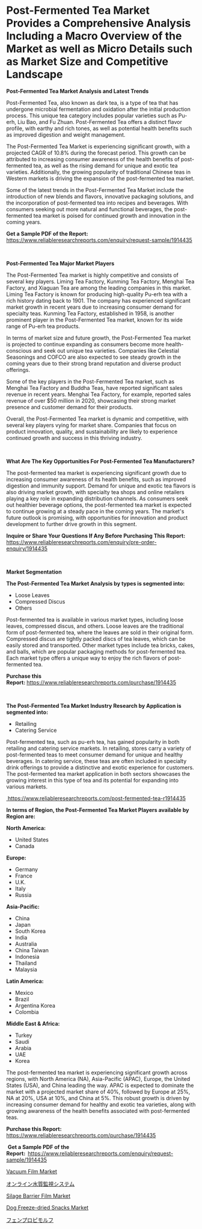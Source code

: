 <p><h1>Post-Fermented Tea Market Provides a Comprehensive Analysis Including a Macro Overview of the Market as well as Micro Details such as Market Size and Competitive Landscape</h1></p><p><strong>Post-Fermented Tea Market Analysis and Latest Trends</strong></p>
<p><p>Post-Fermented Tea, also known as dark tea, is a type of tea that has undergone microbial fermentation and oxidation after the initial production process. This unique tea category includes popular varieties such as Pu-erh, Liu Bao, and Fu Zhuan. Post-Fermented Tea offers a distinct flavor profile, with earthy and rich tones, as well as potential health benefits such as improved digestion and weight management.</p><p>The Post-Fermented Tea Market is experiencing significant growth, with a projected CAGR of 10.8% during the forecast period. This growth can be attributed to increasing consumer awareness of the health benefits of post-fermented tea, as well as the rising demand for unique and exotic tea varieties. Additionally, the growing popularity of traditional Chinese teas in Western markets is driving the expansion of the post-fermented tea market.</p><p>Some of the latest trends in the Post-Fermented Tea Market include the introduction of new blends and flavors, innovative packaging solutions, and the incorporation of post-fermented tea into recipes and beverages. With consumers seeking out more natural and functional beverages, the post-fermented tea market is poised for continued growth and innovation in the coming years.</p></p>
<p><strong>Get a Sample PDF of the Report:&nbsp;</strong> <a href="https://www.reliableresearchreports.com/enquiry/request-sample/1914435">https://www.reliableresearchreports.com/enquiry/request-sample/1914435</a></p>
<p>&nbsp;</p>
<p><strong>Post-Fermented Tea Major Market Players</strong></p>
<p><p>The Post-Fermented Tea market is highly competitive and consists of several key players. Liming Tea Factory, Kunming Tea Factory, Menghai Tea Factory, and Xiaguan Tea are among the leading companies in this market. Liming Tea Factory is known for producing high-quality Pu-erh tea with a rich history dating back to 1901. The company has experienced significant market growth in recent years due to increasing consumer demand for specialty teas. Kunming Tea Factory, established in 1958, is another prominent player in the Post-Fermented Tea market, known for its wide range of Pu-erh tea products. </p><p>In terms of market size and future growth, the Post-Fermented Tea market is projected to continue expanding as consumers become more health-conscious and seek out unique tea varieties. Companies like Celestial Seasonings and COFCO are also expected to see steady growth in the coming years due to their strong brand reputation and diverse product offerings.</p><p>Some of the key players in the Post-Fermented Tea market, such as Menghai Tea Factory and Buddha Teas, have reported significant sales revenue in recent years. Menghai Tea Factory, for example, reported sales revenue of over $50 million in 2020, showcasing their strong market presence and customer demand for their products.</p><p>Overall, the Post-Fermented Tea market is dynamic and competitive, with several key players vying for market share. Companies that focus on product innovation, quality, and sustainability are likely to experience continued growth and success in this thriving industry.</p></p>
<p>&nbsp;</p>
<p><strong>What Are The Key Opportunities For Post-Fermented Tea Manufacturers?</strong></p>
<p><p>The post-fermented tea market is experiencing significant growth due to increasing consumer awareness of its health benefits, such as improved digestion and immunity support. Demand for unique and exotic tea flavors is also driving market growth, with specialty tea shops and online retailers playing a key role in expanding distribution channels. As consumers seek out healthier beverage options, the post-fermented tea market is expected to continue growing at a steady pace in the coming years. The market's future outlook is promising, with opportunities for innovation and product development to further drive growth in this segment.</p></p>
<p><strong>Inquire or Share Your Questions If Any Before Purchasing This Report:</strong> <a href="https://www.reliableresearchreports.com/enquiry/pre-order-enquiry/1914435">https://www.reliableresearchreports.com/enquiry/pre-order-enquiry/1914435</a></p>
<p>&nbsp;</p>
<p><strong>Market Segmentation</strong></p>
<p><strong>The Post-Fermented Tea Market Analysis by types is segmented into:</strong></p>
<p><ul><li>Loose Leaves</li><li>Compressed Discus</li><li>Others</li></ul></p>
<p><p>Post-fermented tea is available in various market types, including loose leaves, compressed discus, and others. Loose leaves are the traditional form of post-fermented tea, where the leaves are sold in their original form. Compressed discus are tightly packed discs of tea leaves, which can be easily stored and transported. Other market types include tea bricks, cakes, and balls, which are popular packaging methods for post-fermented tea. Each market type offers a unique way to enjoy the rich flavors of post-fermented tea.</p></p>
<p><strong>Purchase this Report:&nbsp;</strong><a href="https://www.reliableresearchreports.com/purchase/1914435">https://www.reliableresearchreports.com/purchase/1914435</a></p>
<p>&nbsp;</p>
<p><strong>The Post-Fermented Tea Market Industry Research by Application is segmented into:</strong></p>
<p><ul><li>Retailing</li><li>Catering Service</li></ul></p>
<p><p>Post-fermented tea, such as pu-erh tea, has gained popularity in both retailing and catering service markets. In retailing, stores carry a variety of post-fermented teas to meet consumer demand for unique and healthy beverages. In catering service, these teas are often included in specialty drink offerings to provide a distinctive and exotic experience for customers. The post-fermented tea market application in both sectors showcases the growing interest in this type of tea and its potential for expanding into various markets.</p></p>
<p><a href="https://www.reliableresearchreports.com/post-fermented-tea-r1914435">&nbsp;https://www.reliableresearchreports.com/post-fermented-tea-r1914435</a></p>
<p><strong>In terms of Region, the Post-Fermented Tea Market Players available by Region are:</strong></p>
<p>
    <p> <strong> North America: </strong>
        <ul>
            <li>United States</li>
            <li>Canada</li>
        </ul>
        </p> 
    <p> <strong> Europe: </strong>
        <ul>
            <li>Germany</li>
            <li>France</li>
            <li>U.K.</li>
            <li>Italy</li>
            <li>Russia</li>
        </ul>
        </p> 
    <p> <strong> Asia-Pacific: </strong>
        <ul>
            <li>China</li>
            <li>Japan</li>
            <li>South Korea</li>
            <li>India</li>
            <li>Australia</li>
            <li>China Taiwan</li>
            <li>Indonesia</li>
            <li>Thailand</li>
            <li>Malaysia</li>
        </ul>
        </p> 
    <p> <strong> Latin America: </strong>
        <ul>
            <li>Mexico</li>
            <li>Brazil</li>
            <li>Argentina Korea</li>
            <li>Colombia</li>
        </ul>
        </p> 
    <p> <strong> Middle East & Africa: </strong>
        <ul>
            <li>Turkey</li>
            <li>Saudi</li>
            <li>Arabia</li>
            <li>UAE</li>
            <li>Korea</li>
        </ul>
    </p>
    </p>
<p><p>The post-fermented tea market is experiencing significant growth across regions, with North America (NA), Asia-Pacific (APAC), Europe, the United States (USA), and China leading the way. APAC is expected to dominate the market with a projected market share of 40%, followed by Europe at 25%, NA at 20%, USA at 10%, and China at 5%. This robust growth is driven by increasing consumer demand for healthy and exotic tea varieties, along with growing awareness of the health benefits associated with post-fermented teas.</p></p>
<p><strong>Purchase this Report: </strong><a href="https://www.reliableresearchreports.com/purchase/1914435">https://www.reliableresearchreports.com/purchase/1914435</a></p>
<p>&nbsp;<strong>Get a Sample PDF of the Report:&nbsp;&nbsp;</strong><a href="https://www.reliableresearchreports.com/enquiry/request-sample/1914435">https://www.reliableresearchreports.com/enquiry/request-sample/1914435</a></p>
<p><strong></strong></p>
<p><p><a href="https://issuu.com/reportprime-2/docs/vacuum-film-market-size-2030.pptx">Vacuum Film Market</a></p><p><a href="https://github.com/avbqbctihcbe2/Market-Research-Report-List-1/blob/main/208045619883.md">オンライン水質監視システム</a></p><p><a href="https://issuu.com/reportprime-2/docs/silage-barrier-film-market-size-2030.pptx">Silage Barrier Film Market</a></p><p><a href="https://github.com/dimitrishawkinswaynenp91rgz/Market-Research-Report-List-2/blob/main/dog-freeze-dried-snacks-market.md">Dog Freeze-dried Snacks Market</a></p><p><a href="https://github.com/luffiazaza/Market-Research-Report-List-1/blob/main/714264519884.md">フェンプロピモルフ</a></p></p>